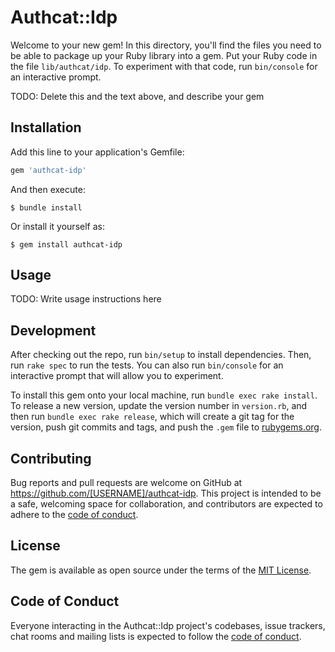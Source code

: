 # Authcat::Idp

Welcome to your new gem! In this directory, you'll find the files you need to be able to package up your Ruby library into a gem. Put your Ruby code in the file `lib/authcat/idp`. To experiment with that code, run `bin/console` for an interactive prompt.

TODO: Delete this and the text above, and describe your gem

## Installation

Add this line to your application's Gemfile:

```ruby
gem 'authcat-idp'
```

And then execute:

    $ bundle install

Or install it yourself as:

    $ gem install authcat-idp

## Usage

TODO: Write usage instructions here

## Development

After checking out the repo, run `bin/setup` to install dependencies. Then, run `rake spec` to run the tests. You can also run `bin/console` for an interactive prompt that will allow you to experiment.

To install this gem onto your local machine, run `bundle exec rake install`. To release a new version, update the version number in `version.rb`, and then run `bundle exec rake release`, which will create a git tag for the version, push git commits and tags, and push the `.gem` file to [rubygems.org](https://rubygems.org).

## Contributing

Bug reports and pull requests are welcome on GitHub at https://github.com/[USERNAME]/authcat-idp. This project is intended to be a safe, welcoming space for collaboration, and contributors are expected to adhere to the [code of conduct](https://github.com/[USERNAME]/authcat-idp/blob/master/CODE_OF_CONDUCT.md).


## License

The gem is available as open source under the terms of the [MIT License](https://opensource.org/licenses/MIT).

## Code of Conduct

Everyone interacting in the Authcat::Idp project's codebases, issue trackers, chat rooms and mailing lists is expected to follow the [code of conduct](https://github.com/[USERNAME]/authcat-idp/blob/master/CODE_OF_CONDUCT.md).
